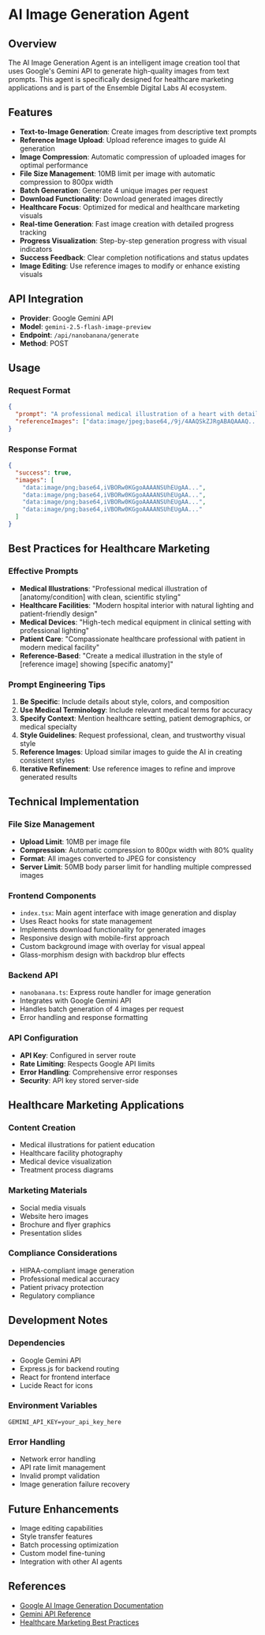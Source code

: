 # AI Image Generation Agent

## Overview
The AI Image Generation Agent is an intelligent image creation tool that uses Google's Gemini API to generate high-quality images from text prompts. This agent is specifically designed for healthcare marketing applications and is part of the Ensemble Digital Labs AI ecosystem.

## Features
- **Text-to-Image Generation**: Create images from descriptive text prompts
- **Reference Image Upload**: Upload reference images to guide AI generation
- **Image Compression**: Automatic compression of uploaded images for optimal performance
- **File Size Management**: 10MB limit per image with automatic compression to 800px width
- **Batch Generation**: Generate 4 unique images per request
- **Download Functionality**: Download generated images directly
- **Healthcare Focus**: Optimized for medical and healthcare marketing visuals
- **Real-time Generation**: Fast image creation with detailed progress tracking
- **Progress Visualization**: Step-by-step generation progress with visual indicators
- **Success Feedback**: Clear completion notifications and status updates
- **Image Editing**: Use reference images to modify or enhance existing visuals

## API Integration
- **Provider**: Google Gemini API
- **Model**: `gemini-2.5-flash-image-preview`
- **Endpoint**: `/api/nanobanana/generate`
- **Method**: POST

## Usage

### Request Format
```json
{
  "prompt": "A professional medical illustration of a heart with detailed anatomy",
  "referenceImages": ["data:image/jpeg;base64,/9j/4AAQSkZJRgABAQAAAQ..."]
}
```

### Response Format
```json
{
  "success": true,
  "images": [
    "data:image/png;base64,iVBORw0KGgoAAAANSUhEUgAA...",
    "data:image/png;base64,iVBORw0KGgoAAAANSUhEUgAA...",
    "data:image/png;base64,iVBORw0KGgoAAAANSUhEUgAA...",
    "data:image/png;base64,iVBORw0KGgoAAAANSUhEUgAA..."
  ]
}
```

## Best Practices for Healthcare Marketing

### Effective Prompts
- **Medical Illustrations**: "Professional medical illustration of [anatomy/condition] with clean, scientific styling"
- **Healthcare Facilities**: "Modern hospital interior with natural lighting and patient-friendly design"
- **Medical Devices**: "High-tech medical equipment in clinical setting with professional lighting"
- **Patient Care**: "Compassionate healthcare professional with patient in modern medical facility"
- **Reference-Based**: "Create a medical illustration in the style of [reference image] showing [specific anatomy]"

### Prompt Engineering Tips
1. **Be Specific**: Include details about style, colors, and composition
2. **Use Medical Terminology**: Include relevant medical terms for accuracy
3. **Specify Context**: Mention healthcare setting, patient demographics, or medical specialty
4. **Style Guidelines**: Request professional, clean, and trustworthy visual style
5. **Reference Images**: Upload similar images to guide the AI in creating consistent styles
6. **Iterative Refinement**: Use reference images to refine and improve generated results

## Technical Implementation

### File Size Management
- **Upload Limit**: 10MB per image file
- **Compression**: Automatic compression to 800px width with 80% quality
- **Format**: All images converted to JPEG for consistency
- **Server Limit**: 50MB body parser limit for handling multiple compressed images

### Frontend Components
- `index.tsx`: Main agent interface with image generation and display
- Uses React hooks for state management
- Implements download functionality for generated images
- Responsive design with mobile-first approach
- Custom background image with overlay for visual appeal
- Glass-morphism design with backdrop blur effects

### Backend API
- `nanobanana.ts`: Express route handler for image generation
- Integrates with Google Gemini API
- Handles batch generation of 4 images per request
- Error handling and response formatting

### API Configuration
- **API Key**: Configured in server route
- **Rate Limiting**: Respects Google API limits
- **Error Handling**: Comprehensive error responses
- **Security**: API key stored server-side

## Healthcare Marketing Applications

### Content Creation
- Medical illustrations for patient education
- Healthcare facility photography
- Medical device visualization
- Treatment process diagrams

### Marketing Materials
- Social media visuals
- Website hero images
- Brochure and flyer graphics
- Presentation slides

### Compliance Considerations
- HIPAA-compliant image generation
- Professional medical accuracy
- Patient privacy protection
- Regulatory compliance

## Development Notes

### Dependencies
- Google Gemini API
- Express.js for backend routing
- React for frontend interface
- Lucide React for icons

### Environment Variables
```env
GEMINI_API_KEY=your_api_key_here
```

### Error Handling
- Network error handling
- API rate limit management
- Invalid prompt validation
- Image generation failure recovery

## Future Enhancements
- Image editing capabilities
- Style transfer features
- Batch processing optimization
- Custom model fine-tuning
- Integration with other AI agents

## References
- [Google AI Image Generation Documentation](https://ai.google.dev/gemini-api/docs/image-generation)
- [Gemini API Reference](https://ai.google.dev/gemini-api/docs)
- [Healthcare Marketing Best Practices](https://www.ama.org/topics/healthcare-marketing/)
